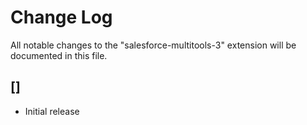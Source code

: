 # Change Log

All notable changes to the "salesforce-multitools-3" extension will be documented in this file.

## []

- Initial release
